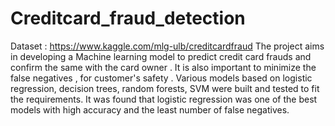 # Creditcard_fraud_detection
Dataset :  https://www.kaggle.com/mlg-ulb/creditcardfraud 
The project aims in developing a Machine learning model to predict credit card frauds and confirm the same with the card owner .
It is also important to minimize the false negatives , for customer's safety .
Various models based on logistic regression, decision trees, random forests, SVM were built and tested to fit the requirements.
It was found that logistic regression was one of the best models with high accuracy and the least number of false negatives.
